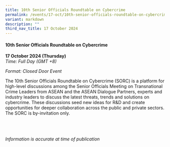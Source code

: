 ```yaml
---
title: 10th Senior Officials Roundtable on Cybercrime
permalink: /events/17-oct/10th-senior-officials-roundtable-on-cybercrime/
variant: markdown
description: ""
third_nav_title: 17 October 2024
---
```

#### **10th Senior Officials Roundtable on Cybercrime**

**17 October 2024 (Thursday)**  
*Time: Full Day (GMT +8)*

*Format: Closed Door Event*

The 10th Senior Officials Roundtable on Cybercrime (SORC) is a platform for high-level discussions among the Senior Officials Meeting on Transnational Crime Leaders from ASEAN and the ASEAN Dialogue Partners, experts and industry leaders to discuss the latest threats, trends and solutions on cybercrime. These discussions seed new ideas for R&amp;D and create opportunities for deeper collaboration across the public and private sectors. The SORC is by-invitation only.

<br><br><br>
*Information is accurate at time of publication*